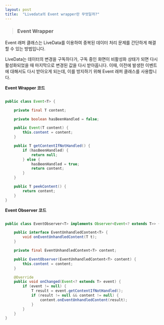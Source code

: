 ```yaml
---
layout: post
title:  "Livedata의 Event wrapper란 무엇일까?"
---
```


>### Event Wrapper
Event 래퍼 클래스는 LiveData를 이용하여 중복된 데이터 처리 문제를 간단하게 해결할 수 있는 방법입니다.

LiveData는 데이터의 변경을 구독하다가, 구독 중인 화면이 비활성화 상태가 되면 다시 활성화되었을 때 마지막으로 변경된 값을 다시 받아옵니다. 이때, 이전에 발생한 이벤트에 대해서도 다시 받아오게 되는데, 이를 방지하기 위해 Event 래퍼 클래스를 사용합니다.

**Event Wrapper 코드**

```java

public class Event<T> {

    private final T content;

    private boolean hasBeenHandled = false;

    public Event(T content) {
        this.content = content;
    }

    public T getContentIfNotHandled() {
        if (hasBeenHandled) {
            return null;
        } else {
            hasBeenHandled = true;
            return content;
        }
    }

    public T peekContent() {
        return content;
    }
}

```

**Event Observer 코드**

```java

public class EventObserver<T> implements Observer<Event<? extends T>> {

    public interface EventUnhandledContent<T> {
        void onEventUnhandledContent(T t);
    }

    private final EventUnhandledContent<T> content;

    public EventObserver(EventUnhandledContent<T> content) {
        this.content = content;
    }

    @Override
    public void onChanged(Event<? extends T> event) {
        if (event != null) {
            T result = event.getContentIfNotHandled();
            if (result != null && content != null) {
                content.onEventUnhandledContent(result);
            }
        }
    }
}

```
